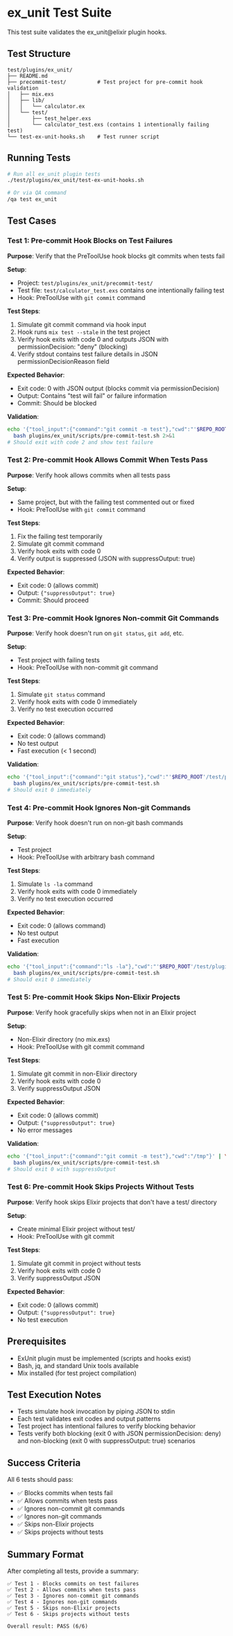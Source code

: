 # ex_unit Test Suite

This test suite validates the ex_unit@elixir plugin hooks.

## Test Structure

```
test/plugins/ex_unit/
├── README.md
├── precommit-test/          # Test project for pre-commit hook validation
│   ├── mix.exs
│   ├── lib/
│   │   └── calculator.ex
│   └── test/
│       ├── test_helper.exs
│       └── calculator_test.exs (contains 1 intentionally failing test)
└── test-ex-unit-hooks.sh    # Test runner script
```

## Running Tests

```bash
# Run all ex_unit plugin tests
./test/plugins/ex_unit/test-ex-unit-hooks.sh

# Or via QA command
/qa test ex_unit
```

## Test Cases

### Test 1: Pre-commit Hook Blocks on Test Failures

**Purpose**: Verify that the PreToolUse hook blocks git commits when tests fail

**Setup**:
- Project: `test/plugins/ex_unit/precommit-test/`
- Test file: `test/calculator_test.exs` contains one intentionally failing test
- Hook: PreToolUse with `git commit` command

**Test Steps**:
1. Simulate git commit command via hook input
2. Hook runs `mix test --stale` in the test project
3. Verify hook exits with code 0 and outputs JSON with permissionDecision: "deny" (blocking)
4. Verify stdout contains test failure details in JSON permissionDecisionReason field

**Expected Behavior**:
- Exit code: 0 with JSON output (blocks commit via permissionDecision)
- Output: Contains "test will fail" or failure information
- Commit: Should be blocked

**Validation**:
```bash
echo '{"tool_input":{"command":"git commit -m test"},"cwd":"'$REPO_ROOT'/test/plugins/ex_unit/precommit-test"}' | \
  bash plugins/ex_unit/scripts/pre-commit-test.sh 2>&1
# Should exit with code 2 and show test failure
```

### Test 2: Pre-commit Hook Allows Commit When Tests Pass

**Purpose**: Verify hook allows commits when all tests pass

**Setup**:
- Same project, but with the failing test commented out or fixed
- Hook: PreToolUse with `git commit` command

**Test Steps**:
1. Fix the failing test temporarily
2. Simulate git commit command
3. Verify hook exits with code 0
4. Verify output is suppressed (JSON with suppressOutput: true)

**Expected Behavior**:
- Exit code: 0 (allows commit)
- Output: `{"suppressOutput": true}`
- Commit: Should proceed

### Test 3: Pre-commit Hook Ignores Non-commit Git Commands

**Purpose**: Verify hook doesn't run on `git status`, `git add`, etc.

**Setup**:
- Test project with failing tests
- Hook: PreToolUse with non-commit git command

**Test Steps**:
1. Simulate `git status` command
2. Verify hook exits with code 0 immediately
3. Verify no test execution occurred

**Expected Behavior**:
- Exit code: 0 (allows command)
- No test output
- Fast execution (< 1 second)

**Validation**:
```bash
echo '{"tool_input":{"command":"git status"},"cwd":"'$REPO_ROOT'/test/plugins/ex_unit/precommit-test"}' | \
  bash plugins/ex_unit/scripts/pre-commit-test.sh
# Should exit 0 immediately
```

### Test 4: Pre-commit Hook Ignores Non-git Commands

**Purpose**: Verify hook doesn't run on non-git bash commands

**Setup**:
- Test project
- Hook: PreToolUse with arbitrary bash command

**Test Steps**:
1. Simulate `ls -la` command
2. Verify hook exits with code 0 immediately
3. Verify no test execution occurred

**Expected Behavior**:
- Exit code: 0 (allows command)
- No test output
- Fast execution

**Validation**:
```bash
echo '{"tool_input":{"command":"ls -la"},"cwd":"'$REPO_ROOT'/test/plugins/ex_unit/precommit-test"}' | \
  bash plugins/ex_unit/scripts/pre-commit-test.sh
# Should exit 0 immediately
```

### Test 5: Pre-commit Hook Skips Non-Elixir Projects

**Purpose**: Verify hook gracefully skips when not in an Elixir project

**Setup**:
- Non-Elixir directory (no mix.exs)
- Hook: PreToolUse with git commit command

**Test Steps**:
1. Simulate git commit in non-Elixir directory
2. Verify hook exits with code 0
3. Verify suppressOutput JSON

**Expected Behavior**:
- Exit code: 0 (allows commit)
- Output: `{"suppressOutput": true}`
- No error messages

**Validation**:
```bash
echo '{"tool_input":{"command":"git commit -m test"},"cwd":"/tmp"}' | \
  bash plugins/ex_unit/scripts/pre-commit-test.sh
# Should exit 0 with suppressOutput
```

### Test 6: Pre-commit Hook Skips Projects Without Tests

**Purpose**: Verify hook skips Elixir projects that don't have a test/ directory

**Setup**:
- Create minimal Elixir project without test/
- Hook: PreToolUse with git commit

**Test Steps**:
1. Simulate git commit in project without tests
2. Verify hook exits with code 0
3. Verify suppressOutput JSON

**Expected Behavior**:
- Exit code: 0 (allows commit)
- Output: `{"suppressOutput": true}`
- No test execution

## Prerequisites

- ExUnit plugin must be implemented (scripts and hooks exist)
- Bash, jq, and standard Unix tools available
- Mix installed (for test project compilation)

## Test Execution Notes

- Tests simulate hook invocation by piping JSON to stdin
- Each test validates exit codes and output patterns
- Test project has intentional failures to verify blocking behavior
- Tests verify both blocking (exit 0 with JSON permissionDecision: deny) and non-blocking (exit 0 with suppressOutput: true) scenarios

## Success Criteria

All 6 tests should pass:
- ✅ Blocks commits when tests fail
- ✅ Allows commits when tests pass
- ✅ Ignores non-commit git commands
- ✅ Ignores non-git commands
- ✅ Skips non-Elixir projects
- ✅ Skips projects without tests

## Summary Format

After completing all tests, provide a summary:

```
✅ Test 1 - Blocks commits on test failures
✅ Test 2 - Allows commits when tests pass
✅ Test 3 - Ignores non-commit git commands
✅ Test 4 - Ignores non-git commands
✅ Test 5 - Skips non-Elixir projects
✅ Test 6 - Skips projects without tests

Overall result: PASS (6/6)
```
